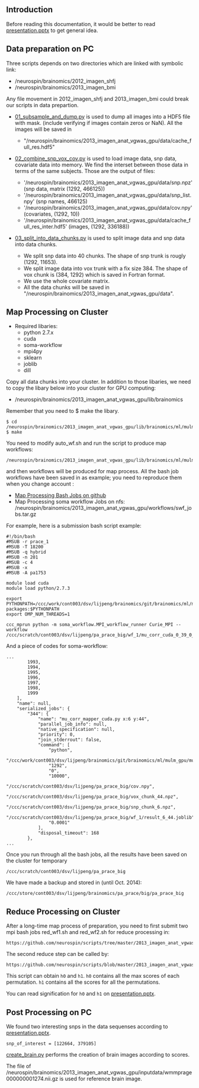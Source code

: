 Introduction
------------
Before reading this documentation, it would be better to read [presentation.pptx](https://github.com/neurospin/scripts/blob/master/2013_imagen_anat_vgwas_gpu/presentation.pptx) to get general idea.


Data preparation on PC
----------------------

Three scripts depends on two directories which are linked with symbolic link:

* /neurospin/brainomics/2012_imagen_shfj
* /neurospin/brainomics/2013_imagen_bmi

Any file movement in 2012_imagen_shfj and 2013_imagen_bmi could break our scripts in data prepartion.

* [01_subsample_and_dump.py](https://github.com/neurospin/scripts/blob/master/2013_imagen_anat_vgwas_gpu/scripts/01_data_preparation_on_pc/01_subsample_and_dump.py) is used to dump all images into a HDF5 file with mask. (include verifying if images contain zeros or NaN). All the images will be saved in 
    * "/neurospin/brainomics/2013_imagen_anat_vgwas_gpu/data/cache_full_res.hdf5"

* [02_combine_snp_vox_cov.py](https://github.com/neurospin/scripts/blob/master/2013_imagen_anat_vgwas_gpu/scripts/01_data_preparation_on_pc/02_combine_snp_vox_cov.py) is used to load image data, snp data, covariate data into memory. We find the interset between those data in terms of the same subjects. Those are the output of files:
    * '/neurospin/brainomics/2013_imagen_anat_vgwas_gpu/data/snp.npz' (snp data, matrix (1292, 466125))
    * '/neurospin/brainomics/2013_imagen_anat_vgwas_gpu/data/snp_list.npy' (snp names, 466125)
    * '/neurospin/brainomics/2013_imagen_anat_vgwas_gpu/data/cov.npy' (covariates, (1292, 10))
    * '/neurospin/brainomics/2013_imagen_anat_vgwas_gpu/data/cache_full_res_inter.hdf5' (images, (1292, 336188))

* [03_split_into_data_chunks.py](https://github.com/neurospin/scripts/blob/master/2013_imagen_anat_vgwas_gpu/scripts/01_data_preparation_on_pc/03_split_into_data_chunks.py) is used to split image data and snp data into data chunks.

    * We split snp data into 40 chunks. The shape of snp trunk is rougly (1292, 11653).
    * We split image data into vox trunk with a fix size 384. The shape of vox chunk is (384, 1292) which is saved in Fortran format.
    * We use the whole covariate matrix.
    * All the data chunks will be saved in "/neurospin/brainomics/2013_imagen_anat_vgwas_gpu/data".

Map Processing on Cluster
-------------------------
* Required libaries:
    * python 2.7.x
    * cuda
    * soma-workflow
    * mpi4py
    * sklearn
    * joblib
    * dill

Copy all data chunks into your cluster. In addition to those libaries, we need to copy the libary below into your cluster for GPU computing:

* /neurospin/brainomics/2013_imagen_anat_vgwas_gpu/lib/brainomics

Remember that you need to $ make the libary.

```
$ cd /neurospin/brainomics/2013_imagen_anat_vgwas_gpu/lib/brainomics/ml/mulm_gpu/mulm
$ make
```

You need to modify auto_wf.sh and run the script to produce map workflows: 
```
/neurospin/brainomics/2013_imagen_anat_vgwas_gpu/lib/brainomics/ml/mulm_gpu/mulm/extra/auto_wf.sh
```

and then workflows will be produced for map process. All the bash job workflows have been saved in as example; you need to reproduce them when you change account :

* [Map Processing Bash Jobs on github](https://github.com/neurospin/scripts/tree/master/2013_imagen_anat_vgwas_gpu/scripts/02_map_process_on_cluster/bash_jobs) 
* Map Processing soma workflow Jobs on nfs: /neurospin/brainomics/2013_imagen_anat_vgwas_gpu/workflows/swf_jobs.tar.gz


For example, here is a submission bash script example:

```
#!/bin/bash
#MSUB -r prace_1
#MSUB -T 18200
#MSUB -q hybrid
#MSUB -n 201
#MSUB -c 4
#MSUB -x
#MSUB -A pa1753

module load cuda
module load python/2.7.3

export PYTHONPATH=/ccc/work/cont003/dsv/lijpeng/brainomics/git/brainomics/ml/mulm_gpu/:/ccc/work/cont003/dsv/lijpeng/brainomics/local/lib/python2.7/site-packages:$PYTHONPATH
export OMP_NUM_THREADS=1

ccc_mprun python -m soma_workflow.MPI_workflow_runner Curie_MPI --workflow /ccc/scratch/cont003/dsv/lijpeng/pa_prace_big/wf_1/mu_corr_cuda_0_39_0_49.json
```

And a piece of codes for soma-workflow:
```
...
        1993,
        1994,
        1995,
        1996,
        1997,
        1998,
        1999
    ],
    "name": null,
    "serialized_jobs": {
        "344": {
            "name": "mu_corr_mapper_cuda.py x:6 y:44",
            "parallel_job_info": null,
            "native_specification": null,
            "priority": 0,
            "join_stderrout": false,
            "command": [
                "python",
                "/ccc/work/cont003/dsv/lijpeng/brainomics/git/brainomics/ml/mulm_gpu/mulm/mu_corr_mapper_cuda.py",
                "1292",
                "0",
                "10000",
                "/ccc/scratch/cont003/dsv/lijpeng/pa_prace_big/cov.npy",
                "/ccc/scratch/cont003/dsv/lijpeng/pa_prace_big/vox_chunk_44.npz",
                "/ccc/scratch/cont003/dsv/lijpeng/pa_prace_big/snp_chunk_6.npz",
                "/ccc/scratch/cont003/dsv/lijpeng/pa_prace_big/wf_1/result_6_44.joblib",
                "0.0001"
            ],
            "disposal_timeout": 168
        },
...
```

Once you run through all the bash jobs, all the results have been saved on the cluster for temporary

```
/ccc/scratch/cont003/dsv/lijpeng/pa_prace_big
```
We have made a backup and stored in (until Oct. 2014):
```
/ccc/store/cont003/dsv/lijpeng/brainomics/pa_prace/big/pa_prace_big
```


Reduce Processing on Cluster
----------------------------

After a long-time map process of preparation, you need to first submit two mpi bash jobs red_wf1.sh and red_wf2.sh for reduce processing in:

```
https://github.com/neurospin/scripts/tree/master/2013_imagen_anat_vgwas_gpu/scripts/03_reduce_process_on_cluster
```

The second reduce step can be called by:

```
https://github.com/neurospin/scripts/blob/master/2013_imagen_anat_vgwas_gpu/scripts/03_reduce_process_on_cluster/post_process_2.py
```

This script can obtain `h0` and `h1`. `h0` contains all the max scores of each permutation. `h1` contains all the scores for all the permutations.

You can read signification for `h0` and `h1` on [presentation.pptx](https://github.com/neurospin/scripts/blob/master/2013_imagen_anat_vgwas_gpu/presentation.pptx). 


Post Processing on PC
---------------------
We found two interesting snps in the data sequenses according to [presentation.pptx](https://github.com/neurospin/scripts/blob/master/2013_imagen_anat_vgwas_gpu/presentation.pptx).

```
snp_of_interest = [122664, 379105]
```

[create_brain.py](https://github.com/neurospin/scripts/blob/master/2013_imagen_anat_vgwas_gpu/scripts/04_post_process_on_pc/create_brain.py) performs the creation of brain images according to scores.

The file of /neurospin/brainomics/2013_imagen_anat_vgwas_gpu/inputdata/wmmprage000000001274.nii.gz is used for reference brain image.

